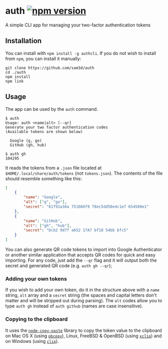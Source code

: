# auth [![npm version](https://badge.fury.io/js/authcli.svg)](https://badge.fury.io/js/authcli)
A simple CLI app for managing your two-factor authentication tokens

## Installation
You can install with `npm install -g authcli`. If you do not wish to install from `npm`, you can install it manually:

```console
git clone https://github.com/sam3d/auth
cd ./auth
npm install
npm link
```

## Usage
The app can be used by the `auth` command.

```console
$ auth
Usage: auth <name|alt> [--qr]
Generate your two factor authentication codes
(Available tokens are shown below)

  Google (g, go)
  GitHub (gh, hub)

$ auth gh
104295
```

It reads the tokens from a `.json` file located at `$HOME/.local/share/auth/tokens` (not `tokens.json`). The contents of the file should resemble something like this:

```json
[
	{
		"name": "Google",
		"alt": ["g", "go"],
		"secret": "61f91a36a 751666f9 78ec5dd50e4c1e7 654580e1"
	},
	{
		"name": "GitHub",
		"alt": ["gh", "hub"],
		"secret": "Dcb2 9d7f a652 17A7 bf18 54bb bfc5"
	}
]
```

You can also generate QR code tokens to import into Google Authenticator or another similar application that accepts QR codes for quick and easy importing. For any code, just add the `--qr` flag and it will output both the secret and generated QR code (e.g. `auth gh --qr`);

### Adding your own tokens
If you wish to add your own token, do it in the structure above with a `name` string, `alt` array and a `secret` string (the spaces and capital letters don't matter and will be stripped out during parsing). The `alt` codes allow you to type `auth gh` instead of `auth github` (names are case insensitive).


### Copying to the clipboard
It uses the [`node-copy-paste`](https://github.com/xavi-/node-copy-paste) library to copy the token value to the clipboard on Mac OS X (using [`pbcopy`](https://developer.apple.com/library/mac/#documentation/Darwin/Reference/Manpages/man1/pbcopy.1.html)), Linux, FreeBSD & OpenBSD (using [`xclip`](http://www.cyberciti.biz/faq/xclip-linux-insert-files-command-output-intoclipboard/)) and on Windows (using [`clip`](http://www.labnol.org/software/tutorials/copy-dos-command-line-output-clipboard-clip-exe/2506/)).
